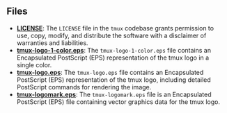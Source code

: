 
## Files
- **[LICENSE](logo/LICENSE.driver.md)**: The `LICENSE` file in the `tmux` codebase grants permission to use, copy, modify, and distribute the software with a disclaimer of warranties and liabilities.
- **[tmux-logo-1-color.eps](logo/tmux-logo-1-color.eps.driver.md)**: The `tmux-logo-1-color.eps` file contains an Encapsulated PostScript (EPS) representation of the tmux logo in a single color.
- **[tmux-logo.eps](logo/tmux-logo.eps.driver.md)**: The `tmux-logo.eps` file contains an Encapsulated PostScript (EPS) representation of the tmux logo, including detailed PostScript commands for rendering the image.
- **[tmux-logomark.eps](logo/tmux-logomark.eps.driver.md)**: The `tmux-logomark.eps` file is an Encapsulated PostScript (EPS) file containing vector graphics data for the tmux logo.
